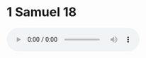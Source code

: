 # 1 Samuel 18

<audio controls>
  <source src="https://openbible.com/audio/hays/BSB_09_1Sa_018_H.mp3" type="audio/mp3" />
  <a href="https://openbible.com/audio/hays/BSB_09_1Sa_018_H.mp3" download="https://openbible.com/audio/hays/BSB_09_1Sa_018_H.mp3">Download MP3 audio</a>.
</audio>

<!--@include: @/bible/translations/bsb/09_1sa/verses/018.md-->